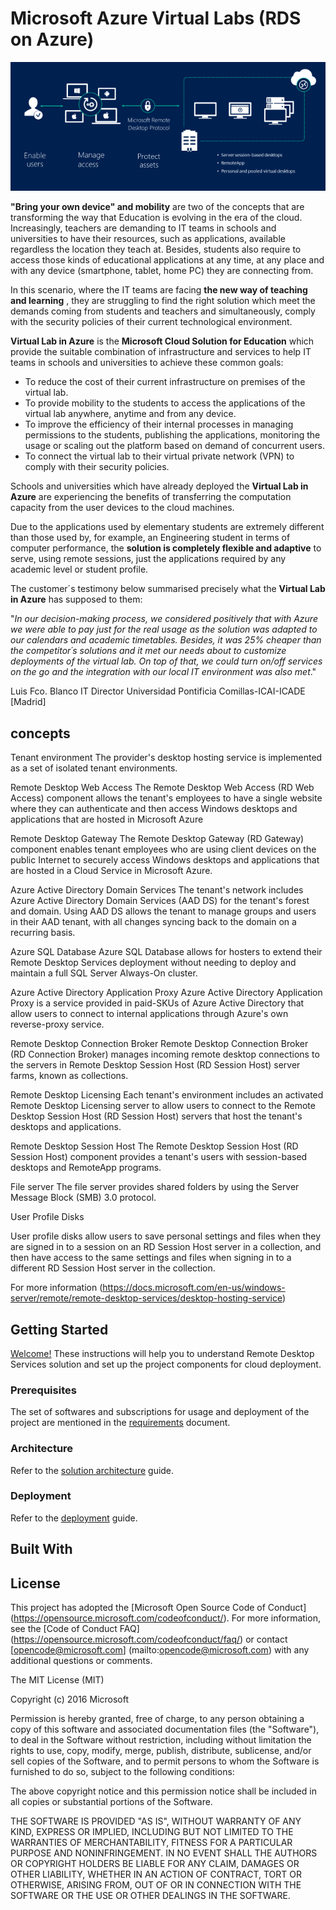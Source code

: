 # **Microsoft Azure Virtual Labs (RDS on Azure)**

![RDS](./Documentation/imagenes/rds-overview.png)

**"Bring your own device" and mobility** are two of the concepts that are transforming the way that Education is evolving in the era of the cloud. Increasingly, teachers are demanding to IT teams in schools and universities to have their resources, such as applications, available regardless the location they teach at. Besides, students also require to access those kinds of educational applications at any time, at any place and with any device (smartphone, tablet, home PC) they are connecting from.

In this scenario, where the IT teams are facing **the new way of teaching and learning** , they are struggling to find the right solution which meet the demands coming from students and teachers and simultaneously, comply with the security policies of their current technological environment.

**Virtual Lab in Azure** is the **Microsoft Cloud Solution for Education** which provide the suitable combination of infrastructure and services to help IT teams in schools and universities to achieve these common goals:

- To reduce the cost of their current infrastructure on premises of the virtual lab.
- To provide mobility to the students to access the applications of the virtual lab anywhere, anytime and from any device.
- To improve the efficiency of their internal processes in managing permissions to the students, publishing the applications, monitoring the usage or scaling out the platform based on demand of concurrent users.
- To connect the virtual lab to their virtual private network (VPN) to comply with their security policies.

Schools and universities which have already deployed the **Virtual Lab in Azure** are experiencing the benefits of transferring the computation capacity from the user devices to the cloud machines.

Due to the applications used by elementary students are extremely different than those used by, for example, an Engineering student in terms of computer performance, the **solution is completely flexible and adaptive** to serve, using remote sessions, just the applications required by any academic level or student profile.

The customer´s testimony below summarised precisely what the **Virtual Lab in Azure** has supposed to them:

&quot;_In our decision-making process, we considered positively that with Azure we were able to pay just for the real usage as the solution was adapted to our calendars and academic timetables. Besides, it was 25% cheaper than the competitor´s solutions and it met our needs about to customize deployments of the virtual lab. On top of that, we could turn on/off services on the go and the integration with our local IT environment was also met_.&quot;

Luis Fco. Blanco
IT Director
Universidad Pontificia Comillas-ICAI-ICADE [Madrid]

## concepts
Tenant environment
The provider's desktop hosting service is implemented as a set of isolated tenant environments. 

Remote Desktop Web Access
The Remote Desktop Web Access (RD Web Access) component allows the tenant's employees to have a single website where they can authenticate and then access Windows desktops and applications that are hosted in Microsoft Azure

Remote Desktop Gateway
The Remote Desktop Gateway (RD Gateway) component enables tenant employees who are using client devices on the public Internet to securely access Windows desktops and applications that are hosted in a Cloud Service in Microsoft Azure.

Azure Active Directory Domain Services
The tenant's network includes Azure Active Directory Domain Services (AAD DS) for the tenant's forest and domain. Using AAD DS allows the tenant to manage groups and users in their AAD tenant, with all changes syncing back to the domain on a recurring basis.

Azure SQL Database
Azure SQL Database allows for hosters to extend their Remote Desktop Services deployment without needing to deploy and maintain a full SQL Server Always-On cluster.

Azure Active Directory Application Proxy
Azure Active Directory Application Proxy is a service provided in paid-SKUs of Azure Active Directory that allow users to connect to internal applications through Azure's own reverse-proxy service.

Remote Desktop Connection Broker
Remote Desktop Connection Broker (RD Connection Broker) manages incoming remote desktop connections to the servers in Remote Desktop Session Host (RD Session Host) server farms, known as collections. 

Remote Desktop Licensing
Each tenant's environment includes an activated Remote Desktop Licensing server to allow users to connect to the Remote Desktop Session Host (RD Session Host) servers that host the tenant's desktops and applications.

Remote Desktop Session Host
The Remote Desktop Session Host (RD Session Host) component provides a tenant's users with session-based desktops and RemoteApp programs. 

File server
The file server provides shared folders by using the Server Message Block (SMB) 3.0 protocol. 

User Profile Disks

User profile disks allow users to save personal settings and files when they are signed in to a session on an RD Session Host server in a collection, and then have access to the same settings and files when signing in to a different RD Session Host server in the collection.

For more information (https://docs.microsoft.com/en-us/windows-server/remote/remote-desktop-services/desktop-hosting-service)



## Getting Started

[Welcome!](Documentation/GettingStarted.md)  These instructions will help you to understand Remote Desktop Services solution and set up the project components for cloud deployment. 

### Prerequisites

The set of softwares and subscriptions for usage and deployment of the project are mentioned in the [requirements](Documentation/Requirement.md) document.

### Architecture

Refer to the [solution architecture](Documentation/SolutionArchitecture.md) guide. 

### Deployment 

Refer to the [deployment](Documentation/DeploymentSteps.md) guide. 


## Built With



## License

This project has adopted the [Microsoft Open Source Code of Conduct] (https://opensource.microsoft.com/codeofconduct/). For more information, see the [Code of Conduct FAQ] (https://opensource.microsoft.com/codeofconduct/faq/) or contact [opencode@microsoft.com] (mailto:opencode@microsoft.com) with any additional questions or comments.

The MIT License (MIT)

Copyright (c) 2016 Microsoft

Permission is hereby granted, free of charge, to any person obtaining a copy of this software and associated documentation files (the "Software"), to deal in the Software without restriction, including without limitation the rights to use, copy, modify, merge, publish, distribute, sublicense, and/or sell copies of the Software, and to permit persons to whom the Software is furnished to do so, subject to the following conditions:

The above copyright notice and this permission notice shall be included in all copies or substantial portions of the Software.

THE SOFTWARE IS PROVIDED "AS IS", WITHOUT WARRANTY OF ANY KIND, EXPRESS OR IMPLIED, INCLUDING BUT NOT LIMITED TO THE WARRANTIES OF MERCHANTABILITY, FITNESS FOR A PARTICULAR PURPOSE AND NONINFRINGEMENT. IN NO EVENT SHALL THE AUTHORS OR COPYRIGHT HOLDERS BE LIABLE FOR ANY CLAIM, DAMAGES OR OTHER LIABILITY, WHETHER IN AN ACTION OF CONTRACT, TORT OR OTHERWISE, ARISING FROM, OUT OF OR IN CONNECTION WITH THE SOFTWARE OR THE USE OR OTHER DEALINGS IN THE SOFTWARE.